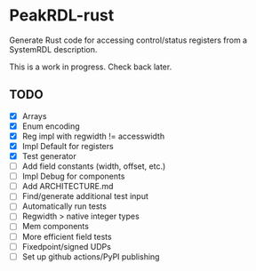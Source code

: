 # PeakRDL-rust

Generate Rust code for accessing control/status registers from a SystemRDL description.

This is a work in progress. Check back later.

## TODO

- [x] Arrays
- [x] Enum encoding
- [x] Reg impl with regwidth != accesswidth
- [x] Impl Default for registers
- [x] Test generator
- [ ] Add field constants (width, offset, etc.)
- [ ] Impl Debug for components
- [ ] Add ARCHITECTURE.md
- [ ] Find/generate additional test input
- [ ] Automatically run tests
- [ ] Regwidth > native integer types
- [ ] Mem components
- [ ] More efficient field tests
- [ ] Fixedpoint/signed UDPs
- [ ] Set up github actions/PyPI publishing
